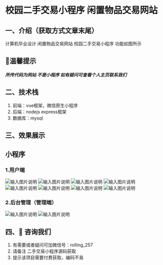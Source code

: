 # 校园二手交易小程序 闲置物品交易网站 

## 一、介绍（获取方式文章末尾）
计算机毕业设计 闲置物品交易网站 校园二手交易小程序 功能如图所示  
## 🚀温馨提示
##### 所传代码为网站 不是小程序 如有疑问可查看个人主页联系我们

## 二、技术栈
1.  前端：vue框架，微信原生小程序
2.  后端：nodejs express框架
3.  数据库：mysql
 
## 三、效果展示  

## 小程序
### 1.用户端
![输入图片说明](./preview/20240327-215218.png)
![输入图片说明](./preview/20240327-215235.png)
![输入图片说明](./preview/20240327-215427.png)
![输入图片说明](./preview/20240327-215433.png)
![输入图片说明](./preview/20240327-215448.png)
![输入图片说明](./preview/20240327-215704.png)
![输入图片说明](./preview/20240327-215713.png)
![输入图片说明](./preview/20240327-215722.png)
### 2.后台管理（管理端）
![输入图片说明](./preview/20240327-215747.png)
![输入图片说明](./preview/20240327-215937.png)

## 四、🚀 咨询我们
1.  有需要或者疑问可加微信号：rolling_257
2.  请备注 二手交易小程序源码获取
3.  提示该项目需要付费获取，编码不易





